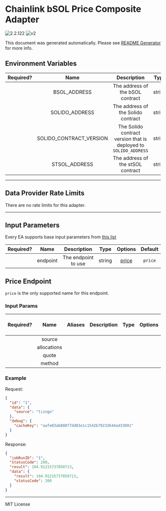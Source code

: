 # Chainlink bSOL Price Composite Adapter

![2.2.122](https://img.shields.io/github/package-json/v/smartcontractkit/external-adapters-js?filename=packages/composites/bsol-price/package.json) ![v2](https://img.shields.io/badge/framework%20version-v2-blueviolet)

This document was generated automatically. Please see [README Generator](../../scripts#readme-generator) for more info.

## Environment Variables

| Required? |          Name           |                           Description                            |  Type  | Options | Default |
| :-------: | :---------------------: | :--------------------------------------------------------------: | :----: | :-----: | :-----: |
|           |      BSOL_ADDRESS       |                 The address of the bSOL contract                 | string |         |         |
|           |     SOLIDO_ADDRESS      |                The address of the Solido contract                | string |         |         |
|           | SOLIDO_CONTRACT_VERSION | The Solido contract version that is deployed to `SOLIDO_ADDRESS` | string |         |         |
|           |      STSOL_ADDRESS      |                The address of the stSOL contract                 | string |         |         |

---

## Data Provider Rate Limits

There are no rate limits for this adapter.

---

## Input Parameters

Every EA supports base input parameters from [this list](../../core/bootstrap#base-input-parameters)

| Required? |   Name   |     Description     |  Type  |         Options          | Default |
| :-------: | :------: | :-----------------: | :----: | :----------------------: | :-----: |
|           | endpoint | The endpoint to use | string | [price](#price-endpoint) | `price` |

## Price Endpoint

`price` is the only supported name for this endpoint.

### Input Params

| Required? |    Name     | Aliases | Description | Type | Options | Default | Depends On | Not Valid With |
| :-------: | :---------: | :-----: | :---------: | :--: | :-----: | :-----: | :--------: | :------------: |
|           |   source    |         |             |      |         |         |            |                |
|           | allocations |         |             |      |         |         |            |                |
|           |    quote    |         |             |      |         |         |            |                |
|           |   method    |         |             |      |         |         |            |                |

### Example

Request:

```json
{
  "id": "1",
  "data": {
    "source": "tiingo"
  },
  "debug": {
    "cacheKey": "aafe03ab888f7dd03e1c1542b79233644ad33091"
  }
}
```

Response:

```json
{
  "jobRunID": "1",
  "statusCode": 200,
  "result": 104.91215737050713,
  "data": {
    "result": 104.91215737050713,
    "statusCode": 200
  }
}
```

---

MIT License
